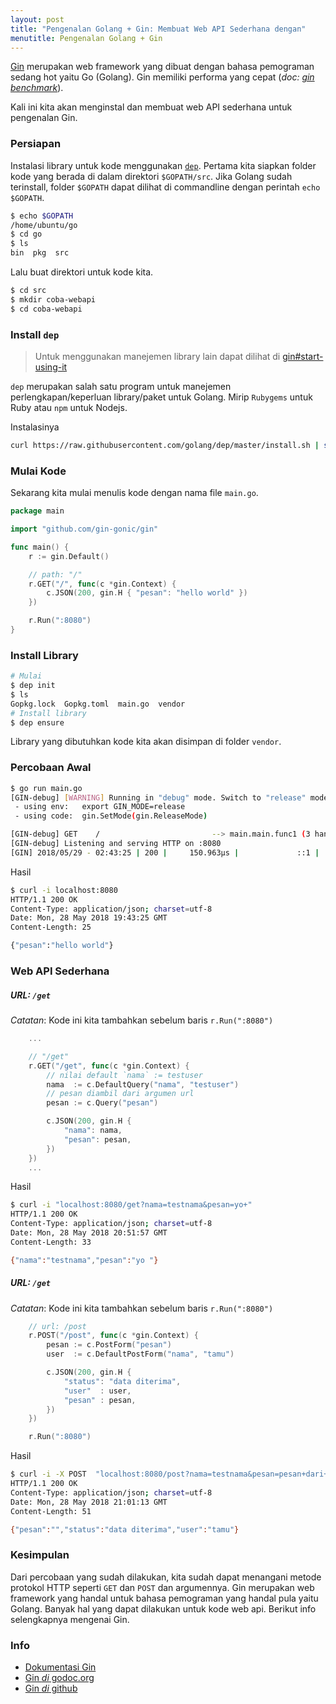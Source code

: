 ```yaml
---
layout: post
title: "Pengenalan Golang + Gin: Membuat Web API Sederhana dengan"
menutitle: Pengenalan Golang + Gin
---
```


[Gin](https://github.com/gin-gonic/gin) merupakan web framework yang dibuat dengan bahasa pemograman sedang hot yaitu Go (Golang).
Gin memiliki performa yang cepat (_doc: [gin benchmark](https://github.com/gin-gonic/gin#benchmarks)_).

Kali ini kita akan menginstal dan membuat web API sederhana untuk pengenalan Gin.

<!--more-->

### Persiapan

Instalasi library untuk kode menggunakan [`dep`](https://golang.github.io/dep/).
Pertama kita siapkan folder kode yang berada di dalam direktori `$GOPATH/src`. Jika Golang sudah terinstall, folder `$GOPATH` dapat dilihat di commandline dengan perintah `echo $GOPATH`.

```bash
$ echo $GOPATH
/home/ubuntu/go
$ cd go
$ ls
bin  pkg  src
```

Lalu buat direktori untuk kode kita.

```bash
$ cd src
$ mkdir coba-webapi
$ cd coba-webapi
```

### Install `dep`

> Untuk menggunakan manejemen library lain dapat dilihat di [gin#start-using-it](https://github.com/gin-gonic/gin#start-using-it)


`dep` merupakan salah satu program untuk manejemen perlengkapan/keperluan library/paket untuk Golang.
Mirip `Rubygems` untuk Ruby atau `npm` untuk Nodejs.

Instalasinya
```bash
curl https://raw.githubusercontent.com/golang/dep/master/install.sh | sh
```

### Mulai Kode

Sekarang kita mulai menulis kode dengan nama file `main.go`.

```go
package main

import "github.com/gin-gonic/gin"

func main() {
    r := gin.Default()

    // path: "/"
    r.GET("/", func(c *gin.Context) {
        c.JSON(200, gin.H { "pesan": "hello world" })
    })

    r.Run(":8080")
}
```

### Install Library

```bash
# Mulai 
$ dep init
$ ls
Gopkg.lock  Gopkg.toml  main.go  vendor
# Install library
$ dep ensure
```

Library yang dibutuhkan kode kita akan disimpan di folder `vendor`.


### Percobaan Awal

```bash
$ go run main.go
[GIN-debug] [WARNING] Running in "debug" mode. Switch to "release" mode in production.
 - using env:   export GIN_MODE=release
 - using code:  gin.SetMode(gin.ReleaseMode)

[GIN-debug] GET    /                         --> main.main.func1 (3 handlers)
[GIN-debug] Listening and serving HTTP on :8080
[GIN] 2018/05/29 - 02:43:25 | 200 |     150.963µs |             ::1 |  GET     /
```

Hasil
```bash
$ curl -i localhost:8080
HTTP/1.1 200 OK
Content-Type: application/json; charset=utf-8
Date: Mon, 28 May 2018 19:43:25 GMT
Content-Length: 25

{"pesan":"hello world"}
```

### Web API Sederhana

##### URL: `/get` 

_Catatan_: Kode ini kita tambahkan sebelum baris `r.Run(":8080")`
```go
    ...

    // "/get"
    r.GET("/get", func(c *gin.Context) {
        // nilai default `nama` := testuser
        nama  := c.DefaultQuery("nama", "testuser")
        // pesan diambil dari argumen url
        pesan := c.Query("pesan")

        c.JSON(200, gin.H {
            "nama": nama,
            "pesan": pesan,
        })
    })
    ...
```

Hasil
```bash
$ curl -i "localhost:8080/get?nama=testnama&pesan=yo+"
HTTP/1.1 200 OK
Content-Type: application/json; charset=utf-8
Date: Mon, 28 May 2018 20:51:57 GMT
Content-Length: 33

{"nama":"testnama","pesan":"yo "}
```

##### URL: `/get` 

_Catatan_: Kode ini kita tambahkan sebelum baris `r.Run(":8080")`

```go
    // url: /post
    r.POST("/post", func(c *gin.Context) {
        pesan := c.PostForm("pesan")
        user  := c.DefaultPostForm("nama", "tamu")

        c.JSON(200, gin.H {
            "status": "data diterima",
            "user"  : user,
            "pesan" : pesan,
        })
    })

    r.Run(":8080")
```

Hasil
```bash
$ curl -i -X POST  "localhost:8080/post?nama=testnama&pesan=pesan+dari+testnama"
HTTP/1.1 200 OK
Content-Type: application/json; charset=utf-8
Date: Mon, 28 May 2018 21:01:13 GMT
Content-Length: 51

{"pesan":"","status":"data diterima","user":"tamu"}
```

### Kesimpulan

Dari percobaan yang sudah dilakukan, kita sudah dapat menangani metode protokol HTTP seperti `GET` dan `POST` dan argumennya.
Gin merupakan web framework yang handal untuk bahasa pemograman yang handal pula yaitu Golang.
Banyak hal yang dapat dilakukan untuk kode web api.
Berikut info selengkapnya mengenai Gin.

### Info

- [Dokumentasi Gin](https://gin-gonic.github.io/gin/)
- [Gin _di_ godoc.org](https://godoc.org/github.com/gin-gonic/gin)
- [Gin _di_ github](https://github.com/gin-gonic/gin)
